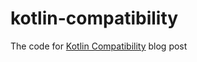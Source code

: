 # kotlin-compatibility

The code for [Kotlin Compatibility](https://blog.mbonnin.net/kotlin-compatibility-quicksheet) blog post
